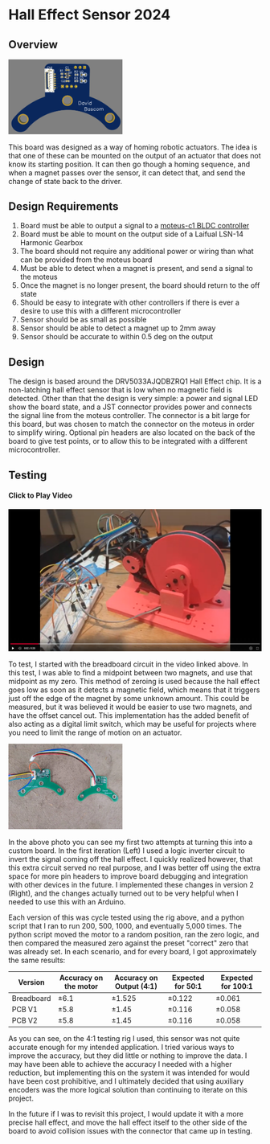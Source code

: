 # Hall Effect Sensor 2024 #

## Overview ##

<img src="/images/Hall_Effect_3D.png" alt="Old Frame CAD" width="45%" />

This board was designed as a way of homing robotic actuators. The idea is that
one of these can be mounted on the output of an actuator that does not know its
starting position. It can then go though a homing sequence, and when a magnet 
passes over the sensor, it can detect that, and send the change of state back 
to the driver. 

## Design Requirements ##

<ol>
    <li>Board must be able to output a signal to a <a href="https://mjbots.com/products/moteus-c1">moteus-c1 BLDC controller</a></li>
    <li>Board must be able to mount on the output side of a Laifual LSN-14 Harmonic Gearbox</li>
    <li>The board should not require any additional power or wiring than what can be provided from the moteus board</li>
    <li>Must be able to detect when a magnet is present, and send a signal to the moteus</li>
    <li>Once the magnet is no longer present, the board should return to the off state</li>
    <li>Should be easy to integrate with other controllers if there is ever a desire to use this with a different microcontroller</li>
    <li>Sensor should be as small as possible</li>
    <li>Sensor should be able to detect a magnet up to 2mm away</li>
    <li>Sensor should be accurate to within 0.5 deg on the output</li>
</ol>


## Design ##

The design is based around the DRV5033AJQDBZRQ1 Hall Effect chip. It is a non-latching
hall effect sensor that is low when no magnetic field is detected. Other than that the 
design is very simple: a power and signal LED show the board state, and a JST connector
provides power and connects the signal line from the moteus controller. The connector 
is a bit large for this board, but was chosen to match the connector on the moteus in 
order to simplify wiring. Optional pin headers are also located on the back of the board 
to give test points, or to allow this to be integrated with a different microcontroller.

## Testing ##

#### Click to Play Video ####

[![Hall Effect Testing](/images/Hall_Effect_Thumbnail.png)](https://youtu.be/xiG5vrSRzsc)

To test, I started with the breadboard circuit in the video linked above. In this test, I
was able to find a midpoint between two magnets, and use that midpoint as my zero. This 
method of zeroing is used because the hall effect goes low as soon as it detects a magnetic
field, which means that it triggers just off the edge of the magnet by some unknown amount. 
This could be measured, but it was believed it would be easier to use two magnets, and have
the offset cancel out. This implementation has the added benefit of also acting as a digital 
limit switch, which may be useful for projects where you need to limit the range of motion on
an actuator.

<img src="/images/Hall_Effect_Real_PCB.png" alt="Old Frame CAD" width="45%" style="transform: rotate(180 deg);" />

In the above photo you can see my first two attempts at turning this into a custom board.
In the first iteration (Left) I used a logic inverter circuit to invert the signal coming 
off the hall effect. I quickly realized however, that this extra circuit served no real 
purpose, and I was better off using the extra space for more pin headers to improve board 
debugging and integration with other devices in the future. I implemented these changes in
version 2 (Right), and the changes actually turned out to be very helpful when I needed to
use this with an Arduino.

Each version of this was cycle tested using the rig above, and a python script that I ran 
to run 200, 500, 1000, and eventually 5,000 times. The python script moved the motor to a 
random position, ran the zero logic, and then compared the measured zero against the preset
"correct" zero that was already set. In each scenario, and for every board, I got 
approximately the same results:

<table>
  <thead>
    <tr>
      <th>Version</th>
      <th>Accuracy on the motor</th>
      <th>Accuracy on Output (4:1)</th>
      <th>Expected for 50:1</th>
      <th>Expected for 100:1</th>
    </tr>
  </thead>
  <tbody>
    <tr>
      <td>Breadboard</td>
      <td>±6.1</td>
      <td>±1.525</td>
      <td>±0.122</td>
      <td>±0.061</td>
    </tr>
    <tr>
      <td>PCB V1</td>
      <td>±5.8</td>
      <td>±1.45</td>
      <td>±0.116</td>
      <td>±0.058</td>
    </tr>
    <tr>
      <td>PCB V2</td>
      <td>±5.8</td>
      <td>±1.45</td>
      <td>±0.116</td>
      <td>±0.058</td>
    </tr>
  </tbody>
</table>

As you can see, on the 4:1 testing rig I used, this sensor was not quite accurate enough for
my intended application. I tried various ways to improve the accuracy, but they did little or
nothing to improve the data. I may have been able to achieve the accuracy I needed with a higher
reduction, but implementing this on the system it was intended for would have been cost prohibitive,
and I ultimately decided that using auxiliary encoders was the more logical solution than continuing
to iterate on this project.

In the future if I was to revisit this project, I would update it with a more precise hall effect,
and move the hall effect itself to the other side of the board to avoid collision issues with the 
connector that came up in testing.





